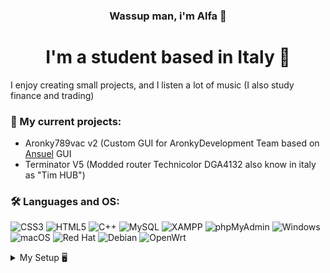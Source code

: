 
<h3 align="center"> Wassup man, i'm Alfa 🤙 </h3>

<h1 align="center"> I'm a student based in Italy 🍕 </h3>
I enjoy creating small projects, and I listen a lot of music (I also study finance and trading)




### 🚧 My current projects:
- Aronky789vac v2 (Custom GUI for AronkyDevelopment Team based on [Ansuel](https://github.com/Ansuel) GUI
- Terminator V5 (Modded router Technicolor DGA4132 also know in italy as "Tim HUB")




### 🛠️ Languages and OS:
![CSS3](https://img.shields.io/static/v1?style=for-the-badge&message=CSS3&color=1572B6&logo=CSS3&logoColor=FFFFFF&label=)
![HTML5](https://img.shields.io/static/v1?style=for-the-badge&message=HTML5&color=E34F26&logo=HTML5&logoColor=FFFFFF&label=)
![C++](https://img.shields.io/static/v1?style=for-the-badge&message=C%2B%2B&color=00599C&logo=C%2B%2B&logoColor=FFFFFF&label=)
![MySQL](https://img.shields.io/static/v1?style=for-the-badge&message=MySQL&color=4479A1&logo=MySQL&logoColor=FFFFFF&label=)
![XAMPP](https://img.shields.io/static/v1?style=for-the-badge&message=XAMPP&color=FB7A24&logo=XAMPP&logoColor=FFFFFF&label=)
![phpMyAdmin](https://img.shields.io/static/v1?style=for-the-badge&message=phpMyAdmin&color=6C78AF&logo=phpMyAdmin&logoColor=FFFFFF&label=)
![Windows](https://img.shields.io/static/v1?style=for-the-badge&message=Windows&color=0078D6&logo=Windows&logoColor=FFFFFF&label=)
![macOS](https://img.shields.io/static/v1?style=for-the-badge&message=macOS&color=000000&logo=macOS&logoColor=FFFFFF&label=)
![Red Hat](https://img.shields.io/static/v1?style=for-the-badge&message=Red+Hat&color=EE0000&logo=Red+Hat&logoColor=FFFFFF&label=)
![Debian](https://img.shields.io/static/v1?style=for-the-badge&message=Debian&color=A81D33&logo=Debian&logoColor=FFFFFF&label=)
![OpenWrt](https://img.shields.io/static/v1?style=for-the-badge&message=OpenWrt&color=222222&logo=OpenWrt&logoColor=00B5E2&label=)


</details>

<details>
<summary> 
My Setup 🖥️
</summary>
<br>

My Laptop: [MacBook Air 13](https://support.apple.com/kb/SP753?viewlocale=en_US&locale=it_IT)

CPU: [Ryzen 5 3600](https://www.amd.com/en/products/cpu/amd-ryzen-5-3600)

MOBO: [MSI B450 GPM](https://www.msi.com/Motherboard/B450-GAMING-PLUS-MAX)

VGA: [GTX 1650 Super](https://www.nvidia.com/en-us/geforce/graphics-cards/gtx-1650-super/#shop-all)

RAM: [Kingston HyperX Fury 16GB](https://www.amazon.it/HyperX-Predator-HX432C16PB3A-16-Memoria/dp/B07MVXSG3T)

PSU: [Corsair VS650](https://www.corsair.com/it/en/Categories/Products/Power-Supply-Units/vs-series-config-2018/p/CP-9020172-EU)

SSD: [XPG Gammix 256GB](https://www.amazon.com/XPG-GAMMIX-256GB-Gen3x4-AGAMMIXS11P-256GT-C/dp/B07KZ4TFRS/ref=sr_1_1?crid=12B79HQ7XXJB0&keywords=XPG+Gammix+256GB&qid=1647042203&sprefix=xpg+gammix+256gb%2Caps%2C155&sr=8-1)

CASE: [Cooler Master Masterbox 511 RGB](https://www.coolermaster.com/catalog/legacy-products/cases/masterbox-mb511-rgb/)
 
</details>



